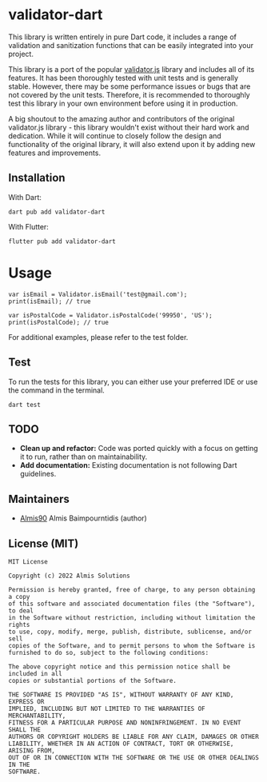 # validator-dart

This library is written entirely in pure Dart code, it includes a range of validation and sanitization functions that can be easily integrated into your project.

This library is a port of the popular [validator.js](https://github.com/validatorjs/validator.js) library and includes all of its features. It has been thoroughly tested with unit tests and is generally stable. However, there may be some performance issues or bugs that are not covered by the unit tests. Therefore, it is recommended to thoroughly test this library in your own environment before using it in production. 

A big shoutout to the amazing author and contributors of the original validator.js library - this library wouldn't exist without their hard work and dedication. While it will continue to closely follow the design and functionality of the original library, it will also extend upon it by adding new features and improvements.

## Installation 

With Dart:
```
dart pub add validator-dart
```

With Flutter:
```
flutter pub add validator-dart
```

# Usage

```
var isEmail = Validator.isEmail('test@gmail.com');
print(isEmail); // true

var isPostalCode = Validator.isPostalCode('99950', 'US');
print(isPostalCode); // true
```

For additional examples, please refer to the test folder.

## Test
To run the tests for this library, you can either use your preferred IDE or use the command in the terminal. 

```
dart test
```

## TODO
 - **Clean up and refactor:** Code was ported quickly with a focus on getting it to run, rather than on maintainability.
 - **Add documentation:** Existing documentation is not following Dart guidelines.

## Maintainers

- [Almis90](https://github.com/Almis90) Almis Baimpourntidis (author)


## License (MIT)

```
MIT License

Copyright (c) 2022 Almis Solutions

Permission is hereby granted, free of charge, to any person obtaining a copy
of this software and associated documentation files (the "Software"), to deal
in the Software without restriction, including without limitation the rights
to use, copy, modify, merge, publish, distribute, sublicense, and/or sell
copies of the Software, and to permit persons to whom the Software is
furnished to do so, subject to the following conditions:

The above copyright notice and this permission notice shall be included in all
copies or substantial portions of the Software.

THE SOFTWARE IS PROVIDED "AS IS", WITHOUT WARRANTY OF ANY KIND, EXPRESS OR
IMPLIED, INCLUDING BUT NOT LIMITED TO THE WARRANTIES OF MERCHANTABILITY,
FITNESS FOR A PARTICULAR PURPOSE AND NONINFRINGEMENT. IN NO EVENT SHALL THE
AUTHORS OR COPYRIGHT HOLDERS BE LIABLE FOR ANY CLAIM, DAMAGES OR OTHER
LIABILITY, WHETHER IN AN ACTION OF CONTRACT, TORT OR OTHERWISE, ARISING FROM,
OUT OF OR IN CONNECTION WITH THE SOFTWARE OR THE USE OR OTHER DEALINGS IN THE
SOFTWARE.
```
